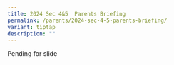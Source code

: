 ```yaml
---
title: 2024 Sec 4&5  Parents Briefing
permalink: /parents/2024-sec-4-5-parents-briefing/
variant: tiptap
description: ""
---
```

<p>Pending for slide</p>